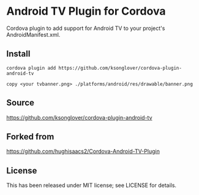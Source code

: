 Android TV Plugin for Cordova
==============================

Cordova plugin to add support for Android TV to your project's AndroidManifest.xml.

Install
-------

`cordova plugin add https://github.com/ksonglover/cordova-plugin-android-tv`

`copy <your tvbanner.png> ./platforms/android/res/drawable/banner.png`

Source
------
https://github.com/ksonglover/cordova-plugin-android-tv

Forked from
-----------
https://github.com/hughisaacs2/Cordova-Android-TV-Plugin

License
-------

This has been released under MIT license; see LICENSE for details.
